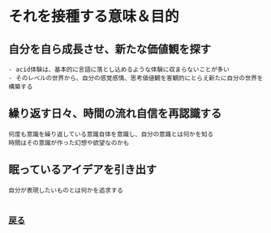 # それを接種する意味＆目的


## 自分を自ら成長させ、新たな価値観を探す
    - acid体験は、基本的に言語に落とし込めるような体験に収まらないことが多い
    - そのレベルの世界から、自分の感覚感情、思考価値観を客観的にとらえ新たに自分の世界を構築する
## 繰り返す日々、時間の流れ自信を再認識する
    何度も意識を繰り返している意識自体を意識し、自分の意識とは何かを知る
    時間はその意識が作った幻想や欲望なのかも
## 眠っているアイデアを引き出す
    自分が表現したいものとは何かを追求する

#
### [戻る](main.md)